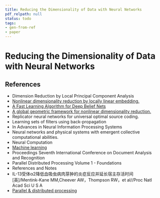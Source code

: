 ```yaml
---
title: Reducing the Dimensionality of Data with Neural Networks
pdf_relpath: null
status: todo
tags:
- gen-from-ref
- paper
---
```


# Reducing the Dimensionality of Data with Neural Networks

## References

- Dimension Reduction by Local Principal Component Analysis
- [Nonlinear dimensionality reduction by locally linear embedding.](./nonlinear-dimensionality-reduction-by-locally-linear-embedding.md)
- [A Fast Learning Algorithm for Deep Belief Nets](./a-fast-learning-algorithm-for-deep-belief-nets.md)
- [A global geometric framework for nonlinear dimensionality reduction.](./a-global-geometric-framework-for-nonlinear-dimensionality-reduction.md)
- Replicator neural networks for universal optimal source coding.
- Learning sets of filters using back-propagation
- In Advances in Neural Information Processing Systems
- Neural networks and physical systems with emergent collective computational abilities.
- Neural Computation
- [Machine learning](./machine-learning.md)
- Proceedings Seventh International Conference on Document Analysis and Recognition
- Parallel Distributed Processing Volume 1 - Foundations
- References and Notes
- IL-13受体α2降低血吸虫病肉芽肿的炎症反应并延长宿主存活时间[英]/Mentink-Kane MM,Cheever AW，Thompson RW，et al//Proc Natl Acad Sci U S A
- [Parallel & distributed processing](./parallel-distributed-processing.md)
